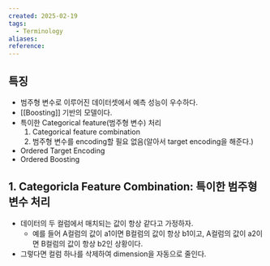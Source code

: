 ```yaml
---
created: 2025-02-19
tags:
  - Terminology
aliases: 
reference:
---
```

## 특징
- 범주형 변수로 이루어진 데이터셋에서 예측 성능이 우수하다.
- [[Boosting]] 기반의 모델이다.
- 특이한 Categorical feature(범주형 변수) 처리
	1. Categorical feature combination
	2. 범주형 변수를 encoding할 필요 없음(알아서 target encoding을 해준다.)
- Ordered Target Encoding
- Ordered Boosting

## 1. Categoricla Feature Combination: 특이한 범주형 변수 처리
- 데이터의 두 컬럼에서 매치되는 값이 항상 같다고 가정하자. 
	- 예를 들어 A컬럼의 값이 a1이면 B컬럼의 값이 항상 b1이고, A컬럼의 값이 a2이면 B컬럼의 값이 항상 b2인 상황이다.
- 그렇다면 컬럼 하나를 삭제하여 dimension을 자동으로 줄인다.

